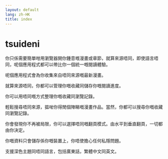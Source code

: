 ```yaml
---
layout: default
lang: zh-HK
title: index
---
```


# tsuideni
你只係需要簡單咁用瀏覽器開你鍾意嘅漫畫或章節，就算來源唔同，即使語言唔同，呢個應用程式都可以帶比你一個統一嘅閱讀體驗。

呢個應用程式會為你收集來自唔同來源嘅最新漫畫。

就算來源唔同，你都可以管理你嘅收藏同儲存你嘅閱讀進度。

你可以用唔同嘅方式整理你嘅收藏同瀏覽記錄。

輕鬆搜尋唔同來源，揾啱你得閒個陣睇嘅漫畫作品。當然，你都可以搜尋你嘅收藏同瀏覽記錄。

你會發現你不再被局限，你可以選擇唔同嘅翻頁模式。由水平到垂直翻頁，一切都由你決定。

你嘅資料只會儲存係你嘅裝置上，你唔使擔心任何私隱問題。

支援深色主題同唔同語言，包括廣東話，繁體中文同英文。